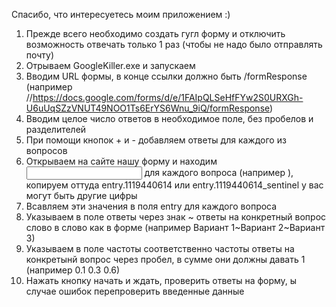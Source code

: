 Спасибо, что интересуетесь моим приложением :)
1) Прежде всего необходимо создать гугл форму и отключить возможность отвечать только 1 раз (чтобы не надо было отправлять почту)
2) Отрываем GoogleKiller.exe и запускаем
3) Вводим URL формы, в конце ссылки должно быть /formResponse (например //https://docs.google.com/forms/d/e/1FAIpQLSeHfFYw2S0URXGh-U6uUqSZzVNUT49NOO1Ts6ErYS6Wnu_9iQ/formResponse)
4) Вводим целое число ответов в необходимое поле, без пробелов и разделителей
5) При помощи кнопок + и - добавляем ответы для каждого из вопросов
6) Открываем на сайте нашу форму и находим <input> для каждого вопроса (например <input type="hidden" name="entry.1119440614_sentinel" jsname="DTMEae">), копируем оттуда entry.1119440614 или entry.1119440614_sentinel у вас могут быть другие цифры
7) Всавляем эти значения в поля entry для каждого вопроса
8) Указываем в поле ответы через знак ~ ответы на конкретный вопрос слово в слово как в форме (например Вариант 1~Вариант 2~Вариант 3)
9) Указываем в поле частоты соответственно частоты ответы на конкретынй вопрос через пробел, в сумме они должны давать 1 (например 0.1 0.3 0.6)
10) Нажать кнопку начать и ждать, проверить ответы на форму, ы случае ошибок перепроверить введенные данные
